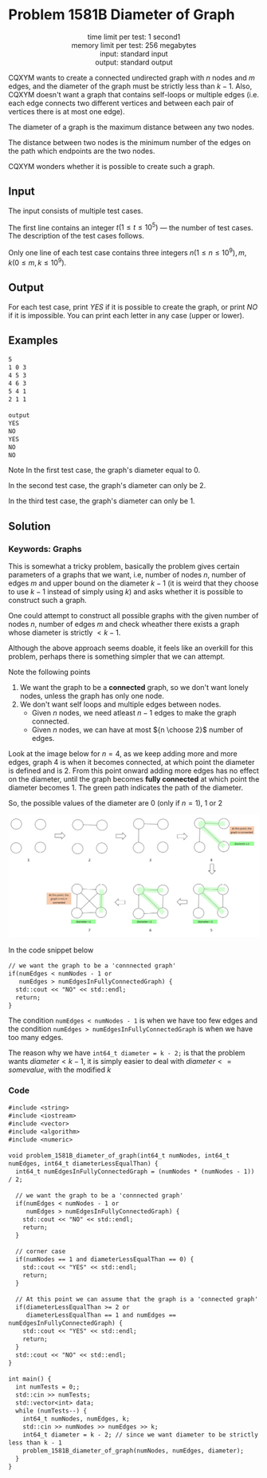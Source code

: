 

# Problem 1581B Diameter of Graph

<p align="center">
time limit per test: 1 second1 <br />
memory limit per test: 256 megabytes <br />
input: standard input <br />
output: standard output <br />
</p>

CQXYM wants to create a connected undirected graph with $n$ nodes and $m$ edges, and the diameter of the graph must be
strictly less than $k−1$. Also, CQXYM doesn't want a graph that contains self-loops or multiple edges (i.e. each edge
connects two different vertices and between each pair of vertices there is at most one edge).

The diameter of a graph is the maximum distance between any two nodes.

The distance between two nodes is the minimum number of the edges on the path which endpoints are the two nodes.

CQXYM wonders whether it is possible to create such a graph.

## Input
The input consists of multiple test cases.

The first line contains an integer $t(1 ≤ t ≤ 10^5)$ — the number of test cases. The description of the test cases follows.

Only one line of each test case contains three integers $n(1≤n≤10^9), m, k (0≤m,k≤10^9)$.

## Output
For each test case, print $YES$ if it is possible to create the graph, or print $NO$ if it is impossible. You can print
each letter in any case (upper or lower).

## Examples
```
5
1 0 3
4 5 3
4 6 3
5 4 1
2 1 1

output
YES
NO
YES
NO
NO
```
Note
In the first test case, the graph's diameter equal to 0.

In the second test case, the graph's diameter can only be 2.

In the third test case, the graph's diameter can only be 1.

## Solution
### Keywords: Graphs
This is somewhat a tricky problem, basically the problem gives certain parameters of a graphs that we want, i.e, number
of nodes $n$, number of edges $m$ and upper bound on the diameter $k-1$ (it is weird that they choose to use $k-1$
instead of simply using $k$) and asks whether it is possible to construct such a graph.

One could attempt to construct all possible graphs with the given number of nodes $n$, number of edges $m$ and check
wheather there exists a graph whose diameter is strictly $< k-1$.

Although the above approach seems doable, it feels like an overkill for this problem, perhaps there is something simpler
that we can attempt.

Note the following points
1. We want the graph to be a **connected** graph, so we don't want lonely nodes, unless the graph has only one node.
2. We don't want self loops and multiple edges between nodes.
   * Given $n$ nodes, we need atleast $n-1$ edges to make the graph connected.
   * Given $n$ nodes, we can have at most ${n \choose 2}$ number of edges.

Look at the image below for $n=4$, as we keep adding more and more edges, graph $4$ is when it becomes
connected, at which point the diameter is defined and is $2$. From this point onward adding more edges has
no effect on the diameter, until the graph becomes **fully connected** at which point the diameter becomes
$1$. The green path indicates the path of the diameter.

So, the possible values of the diameter are $0$ (only if $n=1$), $1$ or $2$

![Image](1581B_diameter_of_graph.jpg)

In the code snippet below
```
// we want the graph to be a 'connnected graph'
if(numEdges < numNodes - 1 or
   numEdges > numEdgesInFullyConnectedGraph) {
  std::cout << "NO" << std::endl;
  return;
}
```

The condition `numEdges < numNodes - 1` is when we have too few edges and the condition `numEdges > numEdgesInFullyConnectedGraph` is when we have too many edges.

The reason why we have `int64_t diameter = k - 2;` is that the problem wants $diameter < k - 1$, it is simply easier to
deal with $diameter <= some value$, with the modified $k$

### Code
```
#include <string>
#include <iostream>
#include <vector>
#include <algorithm>
#include <numeric>

void problem_1581B_diameter_of_graph(int64_t numNodes, int64_t numEdges, int64_t diameterLessEqualThan) {
  int64_t numEdgesInFullyConnectedGraph = (numNodes * (numNodes - 1)) / 2;

  // we want the graph to be a 'connnected graph'
  if(numEdges < numNodes - 1 or
     numEdges > numEdgesInFullyConnectedGraph) {
    std::cout << "NO" << std::endl;
    return;
  }

  // corner case
  if(numNodes == 1 and diameterLessEqualThan == 0) {
    std::cout << "YES" << std::endl;
    return;
  }

  // At this point we can assume that the graph is a 'connected graph'
  if(diameterLessEqualThan >= 2 or
     diameterLessEqualThan == 1 and numEdges == numEdgesInFullyConnectedGraph) {
    std::cout << "YES" << std::endl;
    return;
  }
  std::cout << "NO" << std::endl;
}

int main() {
  int numTests = 0;;
  std::cin >> numTests;
  std::vector<int> data;
  while (numTests--) {
    int64_t numNodes, numEdges, k;
    std::cin >> numNodes >> numEdges >> k;
    int64_t diameter = k - 2; // since we want diameter to be strictly less than k - 1
    problem_1581B_diameter_of_graph(numNodes, numEdges, diameter);
  }
}

```
